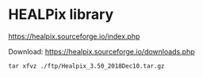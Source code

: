 
# HEALPix library

https://healpix.sourceforge.io/index.php

Download: https://healpix.sourceforge.io/downloads.php

```
tar xfvz ./ftp/Healpix_3.50_2018Dec10.tar.gz
```

